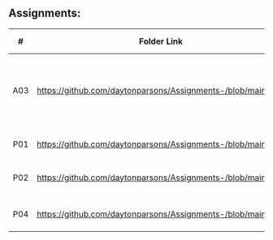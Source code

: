 ## Assignments:

|   #   |                        Folder Link                                     |                       Assignment Description                 |
| :---: | ---------------------------------------------------------------------- | ------------------------------------------------------------ |
|  A03  |  https://github.com/daytonparsons/Assignments-/blob/main/A03           | Assignment to ensure proper commenting and README creation.  |
|  P01  |  https://github.com/daytonparsons/Assignments-/blob/main/P01           | Vector Class Program                                         |
|  P02  |  https://github.com/daytonparsons/Assignments-/blob/main/P02           | MyVector Class 2 Program                                     |
|       |                                                                        |                                                              |
|  P04  |  https://github.com/daytonparsons/Assignments-/blob/main/P04           | Roll them bones assignment                                   | 
